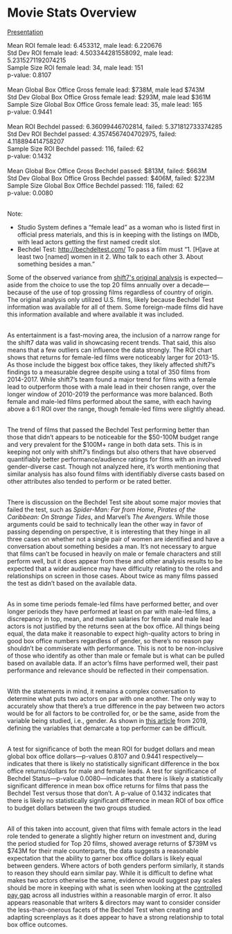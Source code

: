 # Movie Stats Overview  
[Presentation](https://1drv.ms/p/s!AtfbgJY1ldU4lyZdYSL7oAAHyGUE?e=cRbKmX)

Mean ROI female lead: 6.453312, male lead: 6.220676</br>
Std Dev ROI female lead: 4.503344281558092, male lead: 5.2315271192074215</br>
Sample Size ROI female lead: 34, male lead: 151</br>
p-value: 0.8107</br></br>
Mean Global Box Office Gross female lead: $738M, male lead $743M</br>
Std Dev Global Box Office Gross female lead: $293M, male lead $361M</br>
Sample Size Global Box Office Gross female lead: 35, male lead: 165</br>
p-value: 0.9441</br></br>
Mean ROI Bechdel passed: 6.36099446702814, failed: 5.371812733374285</br>
Std Dev ROI Bechdel passed: 4.3574567404702975, failed: 4.118894414758207</br>
Sample Size ROI Bechdel passed: 116, failed: 62</br>
p-value: 0.1432</br></br>
Mean Global Box Office Gross Bechdel passed: $813M, failed: $663M</br>
Std Dev Global Box Office Gross Bechdel passed: $406M, failed: $223M</br>
Sample Size Global Box Office Bechdel passed: 116, failed: 62</br>
p-value: 0.0080</br></br>

Note:
* Studio System defines a “female lead” as a woman who is listed first in official press materials, and this is in keeping with the listings on IMDb, with lead actors getting the first named credit slot.
* Bechdel Test: http://bechdeltest.com/ To pass a film must “1. [H]ave at least two [named] women in it 2. Who talk to each other 3. About something besides a man.”

Some of the observed variance from [shift7's original analysis](https://shift7.com/media-research) is expected—aside from the choice to use the top 20 films annually over a decade—because of the use of top grossing films 
regardless of country of origin. The original analysis only utilized U.S. films, likely because Bechdel Test information was available for all of them.
Some foreign-made films did have this information available and where available it was included.</br></br>

As entertainment is a fast-moving area, the inclusion of a narrow range for the shift7 data was valid in showcasing recent trends. 
That said, this also means that a few outliers can influence the data strongly. The ROI chart shows that returns for female-led films were noticeably larger
for 2013-15. As those include the biggest box office takes, they likely affected shift7’s findings to a measurable degree despite using a total of 350 films 
from 2014-2017. While shift7’s team found a major trend for films with a female lead to outperform those with a male lead in their chosen range, over the
longer window of 2010-2019 the performance was more balanced. Both female and male-led films performed about the same, with each having above a 6:1 
ROI over the range, though female-led films were slightly ahead.</br></br>

The trend of films that passed the Bechdel Test performing better than those that didn’t appears to be noticeable for the $50-100M budget range
and very prevalent for the $100M+ range in both data sets. This is in keeping not only with shift7’s findings but also others that have observed
quantifiably better performance/audience ratings for films with an involved gender-diverse cast. Though not analyzed here, it’s worth mentioning
that similar analysis has also found films with identifiably diverse casts based on other attributes also tended to perform or be rated better.</br></br>

There is discussion on the Bechdel Test site about some major movies that failed the test, such as *Spider-Man: Far from Home*, *Pirates of the Caribbean: 
On Strange Tides*, and Marvel’s *The Avengers*. While those arguments could be said to technically lean the other way in favor of passing depending 
on perspective, it is interesting that they hinge in all three cases on whether not a single pair of women are identified and have a conversation
about something besides a man. It’s not necessary to argue that films can’t be focused in heavily on male or female characters and still perform well,
but it does appear from these and other analysis results to be expected that a wider audience may have difficulty relating to the roles and relationships on 
screen in those cases. About twice as many films passed the test as didn’t based on the available data.</br></br>

As in some time periods female-led films have performed better, and over longer periods they have performed at least on par with male-led films, 
a discrepancy in top, mean, and median salaries for female and male lead actors is not justified by the returns seen at the box office. 
All things being equal, the data make it reasonable to expect high-quality actors to bring in good box office numbers regardless of gender, 
so there’s no reason pay shouldn’t be commiserate with performance. This is not to be non-inclusive of those who identify as other than male or female
but is what can be pulled based on available data. If an actor’s films have performed well, their past performance and relevance should be reflected in 
their compensation.</br></br>

With the statements in mind, it remains a complex conversation to determine what puts two actors on par with one another. The only way to accurately show that there’s a 
true difference in the pay between two actors would be for all factors to be controlled for, or be the same, aside from the variable being studied, i.e., gender. 
As shown in [this article](https://www.fastcompany.com/90446804/discrimination-plays-a-role-in-hollywood-salaries-and-women-lose) from 2019, defining the
variables that demarcate a top performer can be difficult.</br></br>

A test for significance of both the mean ROI for budget dollars and mean global box office dollars—p-values 0.8107 and 0.9441 respectively—indicates
that there is likely no statistically significant difference in the box office returns/dollars for male and female leads. A test for significance of Bechdel 
Status—p-value 0.0080—indicates that there is likely a statistically significant difference in mean box office returns for films that pass the Bechdel
Test versus those that don’t. A p-value of 0.1432 indicates that there is likely no statistically significant difference in mean ROI of box office
to budget dollars between the two groups studied.</br></br>

All of this taken into account, given that films with female actors in the lead role tended to generate a slightly higher return on investment and,
during the period studied for Top 20 films, showed average returns of $739M vs $743M for their male counterparts, the data suggests a reasonable expectation
that the ability to garner box office dollars is likely equal between genders. Where actors of both genders perform similarly, it stands to reason they
should earn similar pay. While it is difficult to define what makes two actors otherwise the same, evidence would suggest pay scales should be more in
keeping with what is seen when looking at the [controlled pay gap](https://www.payscale.com/research-and-insights/gender-pay-gap/) across all industries
within a reasonable margin of error. It also appears reasonable that writers & directors may want to consider consider the less-than-onerous facets of 
the Bechdel Test when creating and adapting screenplays as it does appear to have a strong relationship to total box office outcomes.
